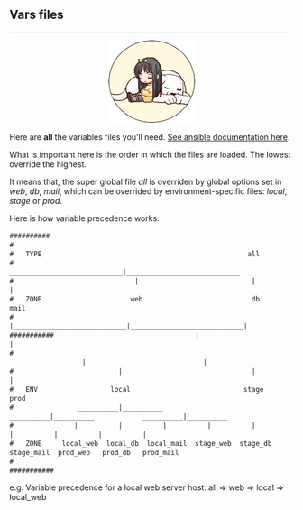 ## Vars files ##
---

<p align="center"><img src="../ange.png" /></p>

Here are **all** the variables files you’ll need. [See ansible documentation here](https://docs.ansible.com/ansible/playbooks_variables.html).

What is important here is the order in which the files are loaded. The lowest override the highest.

It means that, the super global file *all* is overriden by global options set in *web*, *db*, *mail*, which can be overrided by environment-specific files: *local*, *stage* or *prod*.

Here is how variable precedence works:


    ##########
    #
    #   TYPE                                                   all
    #                               ____________________________|____________________________
    #                              |                            |                            |
    #   ZONE                      web                           db                          mail
    #                              |____________________________|____________________________|
    ###########                                   |                             |
    #                           __________________|_____________________________|________________
    #                          |                                |                                |
    #   ENV                  local                            stage                             prod
    #                __________|__________            __________|__________            __________|__________
    #               |          |          |          |          |          |          |          |          |
    #   ZONE     local_web  local_db  local_mail  stage_web  stage_db  stage_mail  prod_web   prod_db   prod_mail
    #
    ###########

e.g. Variable precedence for a local web server host: all => web => local => local_web


